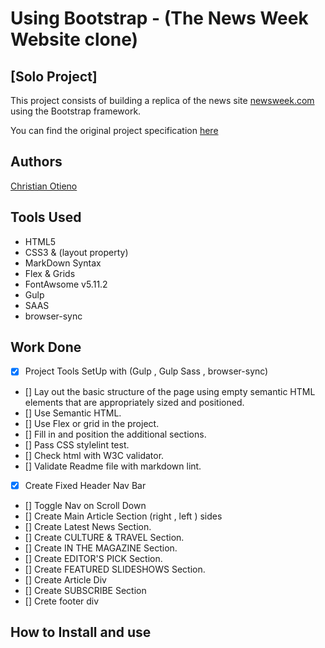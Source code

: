 # Using Bootstrap - (The News Week Website clone)

## [Solo Project]

This project consists of building a replica of the news site [newsweek.com](https://www.newsweek.com/) using the Bootstrap framework.

You can find the original project specification [here](https://www.theodinproject.com/courses/html5-and-css3/lessons/using-bootstrap)

## Authors

[Christian Otieno](https://www.linkedin.com/in/christianotieno/)

## Tools Used

- HTML5
- CSS3 & (layout property)
- MarkDown Syntax
- Flex & Grids
- FontAwsome v5.11.2
- Gulp
- SAAS
- browser-sync

## Work Done

- [x] Project Tools SetUp with (Gulp , Gulp Sass , browser-sync)
- [] Lay out the basic structure of the page using empty semantic HTML elements that are appropriately sized and positioned.
- [] Use Semantic HTML.
- [] Use Flex or grid in the project.
- [] Fill in and position the additional sections.
- [] Pass CSS stylelint test.
- [] Check html with W3C validator.
- [] Validate Readme file with markdown lint.
- [x] Create Fixed Header Nav Bar
- [] Toggle Nav on Scroll Down
- [] Create Main Article Section (right , left ) sides
- [] Create Latest News Section.
- [] Create CULTURE & TRAVEL Section.
- [] Create IN THE MAGAZINE Section.
- [] Create EDITOR'S PICK Section.
- [] Create FEATURED SLIDESHOWS Section.
- [] Create Article Div
- [] Create SUBSCRIBE Section
- [] Crete footer div

## How to Install and use

<!-- - clone the repository `git clone https://github.com/ChristianOtieno/apple-home-page-clone.git`
- open command prompt in `apple-home-page-clone` folder
- run the application using open live server functionality. -->

<!-- LInk to live demo [here](https://christianotieno.github.io/apple-home-page-clone/.) -->
